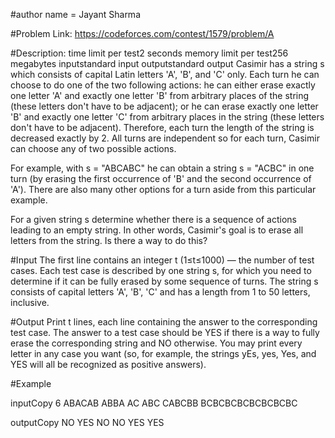 #author name = Jayant Sharma

#Problem Link: https://codeforces.com/contest/1579/problem/A

#Description:
time limit per test2 seconds
memory limit per test256 megabytes
inputstandard input
outputstandard output
Casimir has a string s which consists of capital Latin letters 'A', 'B', and 'C' only. Each turn he can choose to do one of the two following actions:
he can either erase exactly one letter 'A' and exactly one letter 'B' from arbitrary places of the string (these letters don't have to be adjacent);
or he can erase exactly one letter 'B' and exactly one letter 'C' from arbitrary places in the string (these letters don't have to be adjacent).
Therefore, each turn the length of the string is decreased exactly by 2. All turns are independent so for each turn, Casimir can choose any of two possible actions.

For example, with s = "ABCABC" he can obtain a string s = "ACBC" in one turn (by erasing the first occurrence of 'B' and the second occurrence of 'A'). There are also many other options for a turn aside from this particular example.

For a given string s determine whether there is a sequence of actions leading to an empty string. In other words, Casimir's goal is to erase all letters from the string. Is there a way to do this?

#Input
The first line contains an integer t (1≤t≤1000) — the number of test cases.
Each test case is described by one string s, for which you need to determine if it can be fully erased by some sequence of turns. The string s consists of capital letters 'A', 'B', 'C' and has a length from 1 to 50 letters, inclusive.


#Output
Print t lines, each line containing the answer to the corresponding test case. The answer to a test case should be YES if there is a way to fully erase the corresponding string and NO otherwise.
You may print every letter in any case you want (so, for example, the strings yEs, yes, Yes, and YES will all be recognized as positive answers).



#Example

inputCopy
6
ABACAB
ABBA
AC
ABC
CABCBB
BCBCBCBCBCBCBCBC

outputCopy
NO
YES
NO
NO
YES
YES

